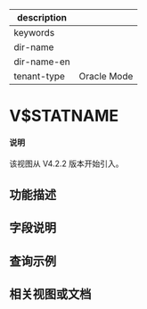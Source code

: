|description||
|---|---|
|keywords||
|dir-name||
|dir-name-en||
|tenant-type| Oracle Mode |

# V$STATNAME

<main id="notice" type='explain'>
<h4>说明</h4>
<p>该视图从 V4.2.2 版本开始引入。</p>
</main>

## 功能描述

## 字段说明

## 查询示例

## 相关视图或文档